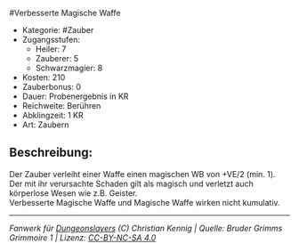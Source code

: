 #Verbesserte Magische Waffe  
- Kategorie: #Zauber  
- Zugangsstufen:  
  - Heiler: 7  
  - Zauberer: 5  
  - Schwarzmagier: 8  
- Kosten: 210  
- Zauberbonus: 0  
- Dauer: Probenergebnis in KR  
- Reichweite: Berühren  
- Abklingzeit: 1 KR  
- Art: Zaubern     

## Beschreibung:
Der Zauber verleiht einer Waffe einen magischen WB von +VE/2 (min. 1).<br>Der mit ihr verursachte Schaden gilt als magisch und verletzt auch körperlose Wesen wie z.B. Geister.<br>Verbesserte Magische Waffe und Magische Waffe wirken nicht kumulativ.


___
*Fanwerk für [Dungeonslayers](https://www.dungeonslayers.net/) (C) Christian Kennig | Quelle: Bruder Grimms Grimmoire 1 | Lizenz: [CC-BY-NC-SA 4.0](https://creativecommons.org/licenses/by-nc-sa/4.0/deed.de)*